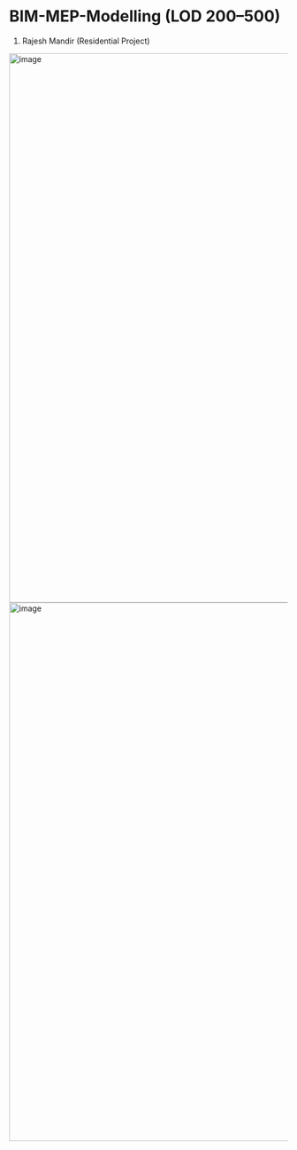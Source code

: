 # BIM-MEP-Modelling (LOD 200–500)
1. Rajesh Mandir (Residential Project)
<img width="1064" height="991" alt="image" src="https://github.com/user-attachments/assets/c1e8d0a0-f7a4-488e-8d59-f565d12826b2" />
<img width="934" height="972" alt="image" src="https://github.com/user-attachments/assets/9dd3406f-2296-486e-b8a2-fe9edd5bfd4b" />
